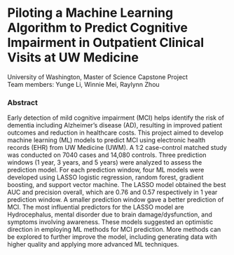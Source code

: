 # Piloting a Machine Learning Algorithm to Predict Cognitive Impairment in Outpatient Clinical Visits at UW Medicine
University of Washington, Master of Science Capstone Project <br>
Team members: Yunge Li, Winnie Mei, Raylynn Zhou <br>

### Abstract
Early detection of mild cognitive impairment (MCI) helps identify the risk of dementia including Alzheimer’s disease (AD), resulting in improved patient outcomes and reduction in healthcare costs. This project aimed to develop machine learning (ML) models to predict MCI using electronic health records (EHR) from UW Medicine (UWM). A 1:2 case-control matched study was conducted on 7040 cases and 14,080 controls. Three prediction windows (1 year, 3 years, and 5 years) were analyzed to assess the prediction model. For each prediction window, four ML models were developed using LASSO logistic regression, random forest, gradient boosting, and support vector machine. The LASSO model obtained the best AUC and precision overall, which are 0.76 and 0.57 respectively in 1 year prediction window. A smaller prediction window gave a better prediction of MCI. The most influential predictors for the LASSO model are ​​Hydrocephalus, mental disorder due to brain damage/dysfunction, and symptoms involving awareness. These models suggested an optimistic direction in employing ML methods for MCI prediction. More methods can be explored to further improve the model, including generating data with higher quality and applying more advanced ML techniques.


